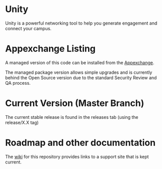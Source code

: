 # Unity
Unity is a powerful networking tool to help you generate engagement and connect your campus.

# Appexchange Listing
A managed version of this code can be installed from the [Appexchange](https://appexchange.salesforce.com/listingDetail?listingId=a0N30000000qFB0EAM). 

The managed package version allows simple upgrades and is currently behind the Open Source version due to the standard Security Review and QA process. 

# Current Version (Master Branch) 
The current stable release is found in the releases tab (using the release/X.X tag)

# Roadmap and other documentation
The [wiki](https://github.com/MotivisOpenSource/unity/wiki) for this repository provides links to a support site that is kept current. 


